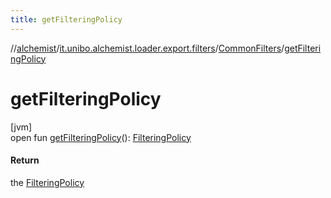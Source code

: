 ```yaml
---
title: getFilteringPolicy
---
```

//[alchemist](../../../index.html)/[it.unibo.alchemist.loader.export.filters](../index.html)/[CommonFilters](index.html)/[getFilteringPolicy](get-filtering-policy.html)



# getFilteringPolicy



[jvm]\
open fun [getFilteringPolicy](get-filtering-policy.html)(): [FilteringPolicy](../../it.unibo.alchemist.loader.export/-filtering-policy/index.html)



#### Return



the [FilteringPolicy](../../it.unibo.alchemist.loader.export/-filtering-policy/index.html)




